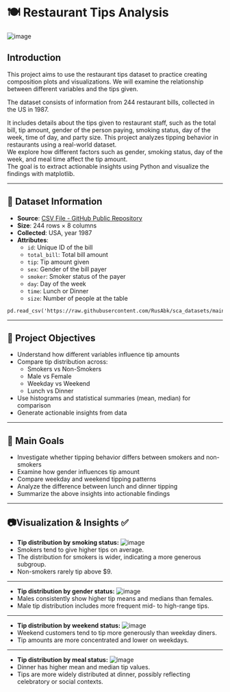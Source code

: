 # 🍽️ Restaurant Tips Analysis
![image](https://github.com/user-attachments/assets/075aed6c-b3ab-4f86-8b18-b744fae76a44)

## Introduction
This project aims to use the restaurant tips dataset to practice creating composition plots and visualizations. We will examine the relationship between different variables and the tips given.

The dataset consists of information from 244 restaurant bills, collected in the US in 1987.

It includes details about the tips given to restaurant staff, such as the total bill, tip amount, gender of the person paying, smoking status, day of the week, time of day, and party size.
This project analyzes tipping behavior in restaurants using a real-world dataset.  
We explore how different factors such as gender, smoking status, day of the week, and meal time affect the tip amount.  
The goal is to extract actionable insights using Python and visualize the findings with matplotlib.

---

## 📂 Dataset Information

- **Source**: [CSV File - GitHub Public Repository](https://raw.githubusercontent.com/RusAbk/sca_datasets/main/tips.csv)
- **Size**: 244 rows × 8 columns
- **Collected**: USA, year 1987
- **Attributes**:
  - `id`: Unique ID of the bill
  - `total_bill`: Total bill amount
  - `tip`: Tip amount given
  - `sex`: Gender of the bill payer
  - `smoker`: Smoker status of the payer
  - `day`: Day of the week
  - `time`: Lunch or Dinner
  - `size`: Number of people at the table
```
pd.read_csv('https://raw.githubusercontent.com/RusAbk/sca_datasets/main/tips.csv')
```

---

## 🎯 Project Objectives
- Understand how different variables influence tip amounts
- Compare tip distribution across:
  - Smokers vs Non-Smokers
  - Male vs Female
  - Weekday vs Weekend
  - Lunch vs Dinner
- Use histograms and statistical summaries (mean, median) for comparison
- Generate actionable insights from data

---

## 🎯 Main Goals
- Investigate whether tipping behavior differs between smokers and non-smokers
- Examine how gender influences tip amount
- Compare weekday and weekend tipping patterns
- Analyze the difference between lunch and dinner tipping
- Summarize the above insights into actionable findings

---

## 📷Visualization & Insights ✅
 
- **Tip distribution by smoking status:**
![image](https://github.com/user-attachments/assets/07f3f3ce-c546-46ea-8d65-3f206d2c0fbe)
- Smokers tend to give higher tips on average.
- The distribution for smokers is wider, indicating a more generous subgroup.
- Non-smokers rarely tip above $9.
---  
- **Tip distribution by gender status:**
![image](https://github.com/user-attachments/assets/296202b9-ef5f-402c-8a8b-fef7fee0137c)
- Males consistently show higher tip means and medians than females.
- Male tip distribution includes more frequent mid- to high-range tips.
---
- **Tip distribution by weekend status:**
![image](https://github.com/user-attachments/assets/7c85e58d-94db-44c7-923e-eebc18648508)
- Weekend customers tend to tip more generously than weekday diners.
- Tip amounts are more concentrated and lower on weekdays.
---
- **Tip distribution by meal status:**
![image](https://github.com/user-attachments/assets/14ded6b8-003b-42d4-a841-062a2f3cffb7)
- Dinner has higher mean and median tip values.
- Tips are more widely distributed at dinner, possibly reflecting celebratory or social contexts.




